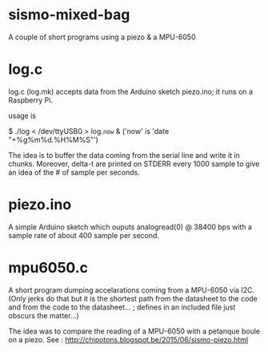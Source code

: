 # sismo-mixed-bag
A couple of short programs using a piezo &amp; a MPU-6050


<h1>log.c</h1>
log.c (log.mk) accepts data from the Arduino sketch piezo.ino;
it runs on a Raspberry Pi.

usage is 

$ ./log < /dev/ttyUSB0 > log.`now` &
('now' is 'date "+%g%m%d.%H%M%S"')

The idea is to buffer the data coming from the serial line
and write it in chunks.  Moreover, delta-t are printed on STDERR every 1000 sample
to give an idea of the # of sample per seconds.

<h1>piezo.ino</h1>
A simple Arduino sketch which ouputs analogread(0) @ 38400 bps with a sample rate
of about 400 sample per second.

<h1>mpu6050.c</h1>
A short program dumping accelarations coming from a MPU-6050 via I2C.
(Only jerks do that but it is the shortest path from the datasheet to the code
and from the code to the datasheet... ; defines in an included file just obscurs
the matter...)

The idea was to compare the reading of a MPU-6050 with a petanque boule on a piezo.
See : http://chipotons.blogspot.be/2015/06/sismo-piezo.html
